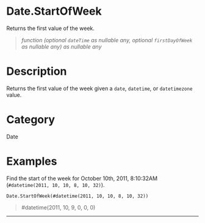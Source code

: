 # Date.StartOfWeek
Returns the first value of the week.
> _function (optional <code>dateTime</code> as nullable any, optional <code>firstDayOfWeek</code> as nullable any) as nullable any_

# Description 
Returns the first value of the week given a <code>date</code>, <code>datetime</code>, or <code>datetimezone</code> value.
# Category 
Date
# Examples 
Find the start of the week for October 10th, 2011, 8:10:32AM (<code>#datetime(2011, 10, 10, 8, 10, 32)</code>).
```
Date.StartOfWeek(#datetime(2011, 10, 10, 8, 10, 32))
```
> #datetime(2011, 10, 9, 0, 0, 0)
***
